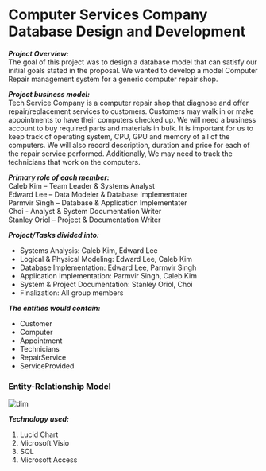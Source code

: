 # Computer Services Company Database Design and Development

***Project Overview:***
<br> The goal of this project was to design a database model that can satisfy our initial goals stated in the proposal. We wanted to develop a model Computer Repair management system for a generic computer repair shop. 
 
***Project business model:***
<br> Tech Service Company is a computer repair shop that diagnose and offer repair/replacement services to customers. Customers may walk in or make appointments to have their computers checked up. We will need a business account to buy required parts and materials in bulk. It is important for us to keep track of operating system, CPU, GPU and memory of all of the computers. We will also record description, duration and price for each of the repair service performed. Additionally, We may need to track the technicians that work on the computers.

***Primary role of each member:*** <br>
Caleb Kim – Team Leader & Systems Analyst <br>
Edward Lee – Data Modeler & Database Implementater <br>
Parmvir Singh – Database & Application Implementater <br>
Choi - Analyst & System Documentation Writer <br>
Stanley Oriol – Project & Documentation Writer

***Project/Tasks divided into:*** <br>
- Systems Analysis: Caleb Kim, Edward Lee
- Logical & Physical Modeling: Edward Lee, Caleb Kim
- Database Implementation: Edward Lee, Parmvir Singh
- Application Implementation: Parmvir Singh, Caleb Kim
- System & Project Documentation: Stanley Oriol, Choi
- Finalization: All group members

***The entities would contain:***
- Customer
- Computer
- Appointment
- Technicians
- RepairService
- ServiceProvided

### Entity-Relationship Model
![dim]()

***Technology used:***<br>
1. Lucid Chart
2. Microsoft Visio
3. SQL
4. Microsoft Access



